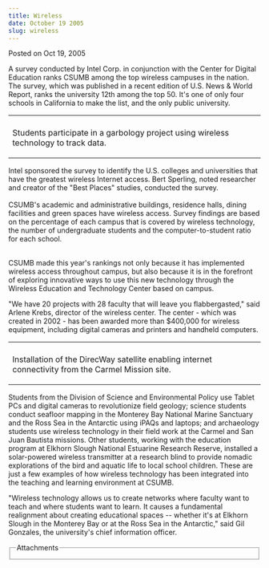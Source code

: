 ```yaml
---
title: Wireless
date: October 19 2005
slug: wireless
---
```


 



<span class="date">Posted on Oct 19, 2005    </span>
<p>A survey conducted by Intel Corp. in conjunction with the Center
for Digital Education ranks CSUMB among the top wireless campuses
in the nation. The survey, which was published in a recent edition
of U.S. News &amp; World Report, ranks the university 12th among
the top 50. It&apos;s one of only four schools in California to make the
list, and the only public university.</p>
<table>
<tr class="odd">
<td/>
</tr>
<tr class="even">
<td>
<p>Students participate in a garbology project using wireless
technology to track data.</p>
</td>
</tr>
</table>
<p>Intel sponsored the survey to identify the U.S. colleges and
universities that have the greatest wireless Internet access. Bert
Sperling, noted researcher and creator of the &quot;Best Places&quot;
studies, conducted the survey.<br>
<br>
CSUMB&apos;s academic and administrative buildings, residence halls,
dining facilities and green spaces have wireless access. Survey
findings are based on the percentage of each campus that is covered
by wireless technology, the number of undergraduate students and
the computer-to-student ratio for each school.</br></br></p>
<p>CSUMB made this year&apos;s rankings not only because it has
implemented wireless access throughout campus, but also because it
is in the forefront of exploring innovative ways to use this new
technology through the Wireless Education and Technology Center
based on campus.</p>
<p>&quot;We have 20 projects with 28 faculty that will leave you
flabbergasted,&quot; said Arlene Krebs, director of the wireless center.
The center - which was created in 2002 - has been awarded more than
$400,000 for wireless equipment, including digital cameras and
printers and handheld computers.</p>
<table>
<tr class="odd">
<td/>
</tr>
<tr class="even">
<td>
<p>Installation of the DirecWay satellite enabling internet
connectivity from the Carmel Mission site.</p>
</td>
</tr>
</table>
<p>Students from the Division of Science and Environmental Policy
use Tablet PCs and digital cameras to revolutionize field geology;
science students conduct seafloor mapping in the Monterey Bay
National Marine Sanctuary and the Ross Sea in the Antarctic using
iPAQs and laptops; and archaeology students use wireless technology
in their field work at the Carmel and San Juan Bautista missions.
Other students, working with the education program at Elkhorn
Slough National Estuarine Research Reserve, installed a
solar-powered wireless transmitter at a research blind to provide
nomadic explorations of the bird and aquatic life to local school
children. These are just a few examples of how wireless technology
has been integrated into the teaching and learning environment at
CSUMB.</p>
<p>&quot;Wireless technology allows us to create networks where faculty
want to teach and where students want to learn. It causes a
fundamental realignment about creating educational spaces --
whether it&apos;s at Elkhorn Slough in the Monterey Bay or at the Ross
Sea in the Antarctic,&quot; said Gil Gonzales, the university&apos;s chief
information officer.</p>
<fieldset class="fieldgroup group-attachments">
<legend>Attachments</legend>
<div class="field field-type-emvideo field-field-attach-video">
<div class="field-items">
<div class="field-item odd">
<div class="emvideo emvideo-video emvideo-"/>
</div>
</div>
</div>
</fieldset>





 
